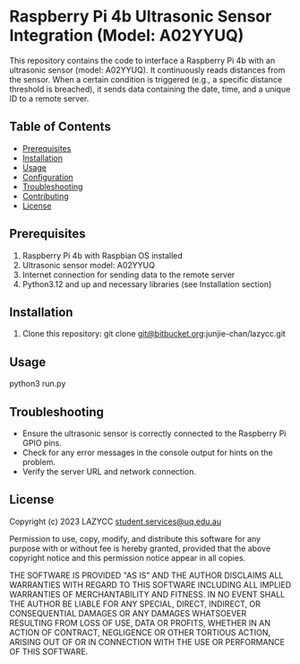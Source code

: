 # Raspberry Pi 4b Ultrasonic Sensor Integration (Model: A02YYUQ)

This repository contains the code to interface a Raspberry Pi 4b with an
ultrasonic sensor (model: A02YYUQ). It continuously reads distances from the
sensor. When a certain condition is triggered (e.g., a specific distance
threshold is breached), it sends data containing the date, time, and a unique
ID to a remote server.

## Table of Contents
- [Prerequisites](#prerequisites)
- [Installation](#installation)
- [Usage](#usage)
- [Configuration](#configuration)
- [Troubleshooting](#troubleshooting)
- [Contributing](#contributing)
- [License](#license)

## Prerequisites

1. Raspberry Pi 4b with Raspbian OS installed
2. Ultrasonic sensor model: A02YYUQ
3. Internet connection for sending data to the remote server
4. Python3.12 and up and necessary libraries (see Installation section)

## Installation

1. Clone this repository:
git clone git@bitbucket.org:junjie-chan/lazycc.git

## Usage
python3 run.py

## Troubleshooting
- Ensure the ultrasonic sensor is correctly connected to the Raspberry Pi GPIO
pins.
- Check for any error messages in the console output for hints on the problem.
- Verify the server URL and network connection.

## License


 Copyright (c) 2023 LAZYCC <student.services@uq.edu.au>

 Permission to use, copy, modify, and distribute this software for any
 purpose with or without fee is hereby granted, provided that the above
 copyright notice and this permission notice appear in all copies.

 THE SOFTWARE IS PROVIDED "AS IS" AND THE AUTHOR DISCLAIMS ALL WARRANTIES
 WITH REGARD TO THIS SOFTWARE INCLUDING ALL IMPLIED WARRANTIES OF
 MERCHANTABILITY AND FITNESS. IN NO EVENT SHALL THE AUTHOR BE LIABLE FOR
 ANY SPECIAL, DIRECT, INDIRECT, OR CONSEQUENTIAL DAMAGES OR ANY DAMAGES
 WHATSOEVER RESULTING FROM LOSS OF USE, DATA OR PROFITS, WHETHER IN AN
 ACTION OF CONTRACT, NEGLIGENCE OR OTHER TORTIOUS ACTION, ARISING OUT OF
 OR IN CONNECTION WITH THE USE OR PERFORMANCE OF THIS SOFTWARE.

